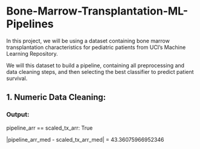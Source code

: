 # Bone-Marrow-Transplantation-ML-Pipelines
In this project, we will be using a dataset containing bone marrow transplantation characteristics for pediatric patients from UCI’s Machine Learning Repository.

We will this dataset to build a pipeline, containing all preprocessing and data cleaning steps, and then selecting the best classifier to predict patient survival.

## 1. Numeric Data Cleaning: 
### Output:

pipeline_arr == scaled_tx_arr: True

|pipeline_arr_med - scaled_tx_arr_med| = 43.36075966952346
  
 
